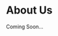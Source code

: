 <div style={{ textAlign: 'center', padding: '4rem 0' }}>
<h1>About Us </h1>
<p>Coming Soon...</p>
</div>